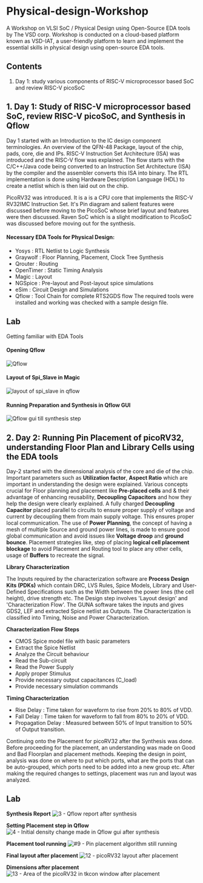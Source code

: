 # Physical-design-Workshop
A Workshop on VLSI SoC / Physical Design using Open-Source EDA tools by The VSD corp. Workshop is conducted on a cloud-based platform known as VSD-IAT, a user-friendly platform to learn and implement the essential skills in physical design using open-source EDA tools.

## Contents
1. Day 1: study various components of RISC-V microprocessor based SoC and review RISC-V picoSoC

## 1. Day 1: Study of RISC-V microprocessor based SoC, review RISC-V picoSoC, and Synthesis in Qflow
Day 1 started with an Introduction to the IC design component terminologies. An overview of the QFN-48 Package, layout of the chip, pads, core, die and IPs.
RISC-V Instruction Set Architecture (ISA) was introduced and the RISC-V flow was explained. The flow starts with the C/C++/Java code being converted to an Instruction Set Architecture (ISA) by the compiler and the assembler converts this ISA into binary. The RTL implementation is done using Hardware Description Language (HDL) to create a netlist which is then laid out on the chip. 

PicoRV32 was introduced. It is a is a CPU core that implements the RISC-V RV32IMC Instruction Set. It's Pin diagram and salient features were discussed before moving to the PicoSoC whose brief layout and features were then discussed. Raven SoC which is a slight modification to PicoSoC was discussed before moving out for the synthesis.
#### Necessary EDA Tools for Physical Design:
- Yosys : RTL Netlist to Logic Synthesis
- Graywolf : Floor Planning, Placement, Clock Tree Synthesis
- Qrouter : Routing
- OpenTimer : Static Timing Analysis
- Magic : Layout
- NGSpice : Pre-layout and Post-layout spice simulations
- eSim : Circuit Design and Simulations
- Qflow : Tool Chain for complete RTS2GDS flow
The required tools were installed and working was checked with a sample design file.
## Lab
Getting familiar with EDA Tools
#### Opening Qflow
![Qflow](https://user-images.githubusercontent.com/44549567/99880352-df3c6500-2c38-11eb-80a0-ef24581b87cf.PNG)

#### Layout of Spi_Slave in Magic
![layout of spi_slave in qflow](https://user-images.githubusercontent.com/44549567/99880558-152e1900-2c3a-11eb-8da7-926d8f2ac63e.PNG)

#### Running Preparation and Synthesis in Qflow GUI
![Qflow gui till synthesis step](https://user-images.githubusercontent.com/44549567/99880780-786c7b00-2c3b-11eb-9f8e-849e7d416341.PNG)

## 2. Day 2: Running Pin Placement of picoRV32, understanding Floor Plan and Library Cells using the EDA tools
Day-2 started with the dimensional analysis of the core and die of the chip. Important parameters such as **Utilization factor**, **Aspect Ratio** which are important in understanding the design were explained. Various concepts crucial for Floor planning and placement like **Pre-placed cells** and & their advantage of enhancing reusability, **Decoupling Capacitors** and how they help the design were clearly explained. A fully charged **Decoupling Capacitor** placed parallel to circuits to ensure proper supply of voltage and current by decoupling them from main supply voltage. This ensures proper local communication. The use of **Power Planning**, the concept of having a mesh of multiple Source and ground power lines, is made to ensure good  global communication and avoid issues like **Voltage droop** and **ground bounce**. Placement strategies like, step of placing **logical cell placement blockage** to avoid Placement and Routing tool to place any other cells, usage of **Buffers** to recreate the signal. 

**Library Characterization**

The Inputs required by the characterization software are **Process Design Kits (PDKs)** which contain DRC, LVS Rules, Spice Models, Library and User-Defined Specifications such as the Width between the power lines (the cell height), drive strength etc. The Design step involves 'Layout design' and 'Characterization Flow'. The GUNA software takes the inputs and gives GDS2, LEF and extracted Spice netlist as Outputs. The Characterization is classified into Timing, Noise and Power Characterization.

**Characterization Flow Steps**
- CMOS Spice model file with basic parameters
- Extract the Spice Netlist
- Analyze the Circuit behaviour
- Read the Sub-circuit 
- Read the Power Supply
- Apply proper Stimulus
- Provide necessary output capacitances (C_load)
- Provide necessary simulation commands

**Timing Characterization**

- Rise Delay : Time taken for waveform to rise from 20% to 80% of VDD.
- Fall Delay : Time taken for waveform to fall from 80% to 20% of VDD.
- Propagation Delay : Measured between 50% of Input transition to 50% of Output transition.

Continuing onto the Placement for picoRV32 after the Synthesis was done. Before proceeding for the placement, an understanding was made on Good and Bad Floorplan and placement methods. Keeping the design in point, analysis was done on where to put which ports, what are the ports that can be auto-grouped, which ports need to be added into a new group etc. After making the required changes to settings, placement was run and layout was analyzed.

## Lab

**Synthesis Report**
![3 - Qflow report after synthesis](https://user-images.githubusercontent.com/44549567/99885120-b6c46300-2c58-11eb-835e-58cba9095785.PNG)

**Setting Placement step in Qflow**
![4 - Initial density change made in Qflow gui after synthesis](https://user-images.githubusercontent.com/44549567/99884996-f0e13500-2c57-11eb-9975-98fa4c8d720d.PNG)

**Placement tool running**
![#9 - Pin placement algorithm still running](https://user-images.githubusercontent.com/44549567/99885072-6cdb7d00-2c58-11eb-9afa-dedab47cb8d4.png)

**Final layout after placement**
![12 - picoRV32 layout after placement](https://user-images.githubusercontent.com/44549567/99885095-8aa8e200-2c58-11eb-8b27-2793a71882bd.PNG)

**Dimensions after placement**
![13 - Area of the picoRV32 in tkcon window after placement](https://user-images.githubusercontent.com/44549567/99885139-d78cb880-2c58-11eb-9b87-29913711413c.PNG)









